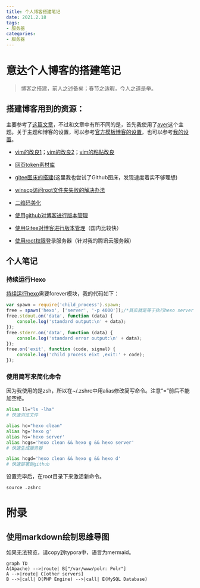 ```yaml
---
title: 个人博客搭建笔记
date: 2021.2.18
tags: 
- 服务器
categories:
- 服务器
---
```




# 意达个人博客的搭建笔记

> 博客之搭建，前人之述备矣；春节之适暇，今人之道是举。




## 搭建博客用到的资源：
主要参考了[这篇文章](https://blog.csdn.net/sinat_37781304/article/details/82729029)，不过和文章中有所不同的是，首先我使用了[ayer](https://github.com/Shen-Yu/hexo-theme-ayer)这个主题。关于主题和博客的设置，可以参考[官方模板博客的设置](https://gitee.com/shen-yu/shen-yu/tree/dev/source)，也可以参考[我的设置](https://github.com/DF-Master/yidablog)。

- [vim的改良1](https://linuxhint.com/configure_vim_vimrc/)；[vim的改良2](https://blog.csdn.net/qq_37934101/article/details/80287879)；[vim的粘贴改良](http://xstarcd.github.io/wiki/vim/vim-copy-paste.html)

- [网页token素材库](www.iconfinder.com)

- [gitee图床的搭建](https://www.jianshu.com/p/a1e2cf01e05f)(这里我也尝试了Github图床，发现速度着实不够理想)

- [winscp访问root文件夹失败的解决办法](https://www.geek-share.com/detail/2763305440.html)

- [二维码美化](https://mh.cli.im/)

- [使用github对博客进行版本管理](https://blog.techbridge.cc/2018/01/17/learning-programming-and-coding-with-python-git-and-github-tutorial/)

- [使用Gitee对博客进行版本管理](https://blog.csdn.net/weixin_41010198/article/details/109166815)（国内比较快）

- [使用root权限](https://blog.csdn.net/qq_43178138/article/details/110100872)登录服务器（针对我的腾讯云服务器）

## 个人笔记

### 持续运行Hexo

[持续运行hexo](http://wiki.lonelyor.org/15655136450838.html)需要forever模块，我的代码如下：

```js
var spawn = require('child_process').spawn;
free = spawn('hexo', ['server', '-p 4000']);/*其实就是等于执行hexo server -p 4000*/
free.stdout.on('data', function (data) {
	console.log('standard output:\n' + data);
});
free.stderr.on('data', function (data) { 
	console.log('standard error output:\n' + data);
});
free.on('exit', function (code, signal) {
	console.log('child process eixt ,exit:' + code);
});

```

### 使用简写来简化命令

因为我使用的是zsh，所以在~/.zshrc中用alias修改简写命令。注意“=”前后不能加空格。

```sh
alias ll="ls -lha"
# 快速浏览文件

alias hc="hexo clean"
alias hg='hexo g'                          
alias hs='hexo server'
alias hcgs='hexo clean && hexo g && hexo server'
# 快速生成服务器

alias hcgd='hexo clean && hexo g && hexo d'
# 快速部署到github
```

设置完毕后，在root目录下来激活新命令。

```shell
source .zshrc
```


# 附录
## 使用markdown绘制思维导图

如果无法预览，请copy到typora中，语言为mermaid。
```mermaid
graph TD
A(Apache) -->|route| B["/var/www/polr: Polr"]
A -->|route| C[other servers]
B -->|call| D(PHP Engine) -->|call| E(MySQL Database)
```

